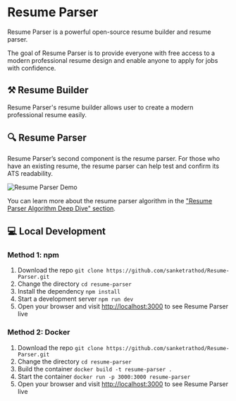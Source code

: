 # Resume Parser

Resume Parser is a powerful open-source resume builder and resume parser.

The goal of Resume Parser is to provide everyone with free access to a modern professional resume design and enable anyone to apply for jobs with confidence.


## ⚒️ Resume Builder

Resume Parser's resume builder allows user to create a modern professional resume easily.

## 🔍 Resume Parser

Resume Parser’s second component is the resume parser. For those who have an existing resume, the resume parser can help test and confirm its ATS readability.

![Resume Parser Demo](https://i.ibb.co/JvSVwNk/resume-parser-demo-optimize.gif)

You can learn more about the resume parser algorithm in the ["Resume Parser Algorithm Deep Dive" section](https://open-resume.com/resume-parser).

## 💻 Local Development

### Method 1: npm

1. Download the repo `git clone https://github.com/sanketrathod/Resume-Parser.git`
2. Change the directory `cd resume-parser`
3. Install the dependency `npm install`
4. Start a development server `npm run dev`
5. Open your browser and visit [http://localhost:3000](http://localhost:3000) to see Resume Parser live

### Method 2: Docker

1. Download the repo `git clone https://github.com/sanketrathod/Resume-Parser.git`
2. Change the directory `cd resume-parser`
3. Build the container `docker build -t resume-parser .`
4. Start the container `docker run -p 3000:3000 resume-parser`
5. Open your browser and visit [http://localhost:3000](http://localhost:3000) to see Resume Parser live
